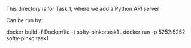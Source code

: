This directory is for Task 1, where we add a Python API server

Can be run by:

docker build -f Dockerfile -t softy-pinko:task1 .
docker run -p 5252:5252 softy-pinko:task1